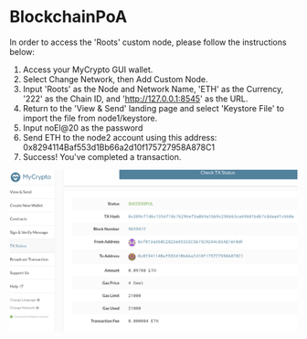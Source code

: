 # BlockchainPoA

In order to access the 'Roots' custom node, please follow the instructions below:
1. Access your MyCrypto GUI wallet.
2. Select Change Network, then Add Custom Node.
3. Input 'Roots' as the Node and Network Name, 'ETH' as the Currency, '222' as the Chain ID, and 'http://127.0.0.1:8545' as the URL.
4. Return to the 'View & Send' landing page and select 'Keystore File' to import the file from node1/keystore.
5. Input noEl@20 as the password
6. Send ETH to the node2 account using this address: 0x8294114Baf553d1Bb66a2d10f175727958A878C1
7. Success! You've completed a transaction.

![transaction_complete](Screenshots/TX_Status.png)